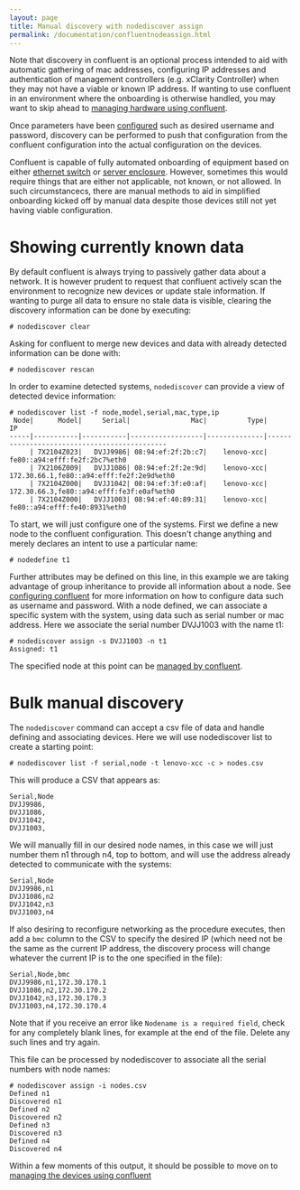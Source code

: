 ```yaml
---
layout: page
title: Manual discovery with nodediscover assign
permalink: /documentation/confluentnodeassign.html
---
```


Note that discovery in confluent is an optional process intended to aid with automatic gathering of mac addresses,
configuring IP addresses and authentication of management controllers (e.g. xClarity Controller) when they may not have
a viable or known IP address. If wanting to use confluent in an environment where the onboarding is otherwise handled,
you may want to skip ahead to [managing hardware using confluent](../miscellaneous/manageconfluent.md).

Once parameters have been [configured](../getting_started/configureconfluent.md) such as desired username and password,
discovery can be performed to push that configuration from the confluent configuration into the actual configuration on the devices.

Confluent is capable of fully automated onboarding of equipment based on either [ethernet switch](confluentswitchdisco.md) or [server enclosure](confluentenclosuredisco.md). However, sometimes
this would require things that are either not applicable, not known, or not allowed. In such circumstancecs, there are manual
methods to aid in simplified onboarding kicked off by manual data despite those devices still not yet having viable configuration.

# Showing currently known data

By default confluent is always trying to passively gather data about a network. It is however prudent to request that confluent actively scan the environment to recognize new devices or update stale information.  If wanting to purge all data to ensure no stale data
is visible, clearing the discovery information can be done by executing:

    # nodediscover clear

Asking for confluent to merge new devices and data with already detected information can be done with:

    # nodediscover rescan

In order to examine detected systems, `nodediscover` can provide a view of detected device information:
```
# nodediscover list -f node,model,serial,mac,type,ip
 Node|      Model|     Serial|               Mac|          Type|                                           IP
-----|-----------|-----------|------------------|--------------|---------------------------------------------
     | 7X2104Z023|   DVJJ9986| 08:94:ef:2f:2b:c7|    lenovo-xcc|                fe80::a94:efff:fe2f:2bc7%eth0
     | 7X2106Z009|   DVJJ1086| 08:94:ef:2f:2e:9d|    lenovo-xcc|    172.30.66.1,fe80::a94:efff:fe2f:2e9d%eth0
     | 7X2104Z000|   DVJJ1042| 08:94:ef:3f:e0:af|    lenovo-xcc|    172.30.66.3,fe80::a94:efff:fe3f:e0af%eth0
     | 7X2104Z000|   DVJJ1003| 08:94:ef:40:89:31|    lenovo-xcc|                fe80::a94:efff:fe40:8931%eth0
```
To start, we will just configure one of the systems. First we define a new node to the confluent configuration. This doesn't change
anything and merely declares an intent to use a particular name:

    # nodedefine t1

Further attributes may be defined on this line, in this example we are taking advantage of group inheritance to provide all information about a node. See [configuring confluent](../getting_started/configureconfluent.md) for more information on how to configure data such as username and password. With a node defined, we can associate a specific system with the system, using data such as serial number or mac address. Here we associate the serial number DVJJ1003 with the name t1:

    # nodediscover assign -s DVJJ1003 -n t1
    Assigned: t1

The specified node at this point can be [managed by confluent](../miscellaneous/manageconfluent.md).

# Bulk manual discovery

The `nodediscover` command can accept a csv file of data and handle defining and associating devices. Here we will use nodediscover
list to create a starting point:

    # nodediscover list -f serial,node -t lenovo-xcc -c > nodes.csv

This will produce a CSV that appears as:

    Serial,Node
    DVJJ9986,
    DVJJ1086,
    DVJJ1042,
    DVJJ1003,

We will manually fill in our desired node names, in this case we will just number them n1 through n4, top to bottom, and will use the address already detected to communicate with the systems:

    Serial,Node
    DVJJ9986,n1
    DVJJ1086,n2
    DVJJ1042,n3
    DVJJ1003,n4

If also desiring to reconfigure networking as the procedure executes, then
add a `bmc` column to the CSV to specify the desired IP (which need not be the same as the current IP address, the discovery process will change whatever the current IP is to the one specified in the file):

    Serial,Node,bmc
    DVJJ9986,n1,172.30.170.1
    DVJJ1086,n2,172.30.170.2
    DVJJ1042,n3,172.30.170.3
    DVJJ1003,n4,172.30.170.4

Note that if you receive an error like `Nodename is a required field`, check for any completely blank lines, for example at the
end of the file. Delete any such lines and try again.
    

This file can be processed by nodediscover to associate all the serial numbers with node names:

    # nodediscover assign -i nodes.csv 
    Defined n1
    Discovered n1
    Defined n2
    Discovered n2
    Defined n3
    Discovered n3
    Defined n4
    Discovered n4

Within a few moments of this output, it should be possible to move on to [managing the devices using confluent](../miscellaneous/manageconfluent.md)


